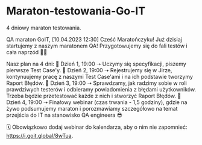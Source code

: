 # Maraton-testowania-Go-IT
4 dniowy maraton testowania.

QA maraton GoIT, [10.04.2023 12:30]
Cześć Maratończyku! Już dzisiaj startujemy z naszym maratonem QA!
Przygotowujemy się do fali testów i cała naprzód 🤜🤛

Nasz plan na 4 dni:
📌 Dzień 1, 19:00 ➝ Uczymy się specyfikacji, piszemy pierwsze Test Case'y.
📌 Dzień 2, 19:00 ➝ Rejestrujemy się w Jirze, kontynuujemy pracę z naszymi Test Case'ami i na ich podstawie tworzymy Raport Błędów.
📌 Dzień 3, 19:00 ➝ Sprawdzamy, jak radzimy sobie w roli prawdziwych testerów i odbieramy powiadomienia z błędami użytkowników. Trzeba będzie przetestować każde z nich i stworzyć Raport Błędów.
📌 Dzień 4, 19:00 ➝ Finałowy webinar (czas trwania - 1,5 godziny), gdzie na żywo podsumujemy maraton i porozmawiamy szczegółowo na temat przejścia do IT na stanowisko QA engineera 😎

🗓 Obowiązkowo dodaj webinar do kalendarza, aby o nim nie zapomnieć: https://i.goit.global/8wTua.

